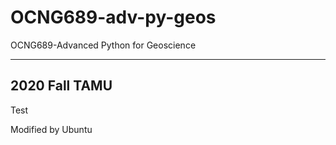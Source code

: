 # OCNG689-adv-py-geos
OCNG689-Advanced Python for Geoscience

----

## 2020 Fall TAMU

Test

Modified by Ubuntu
